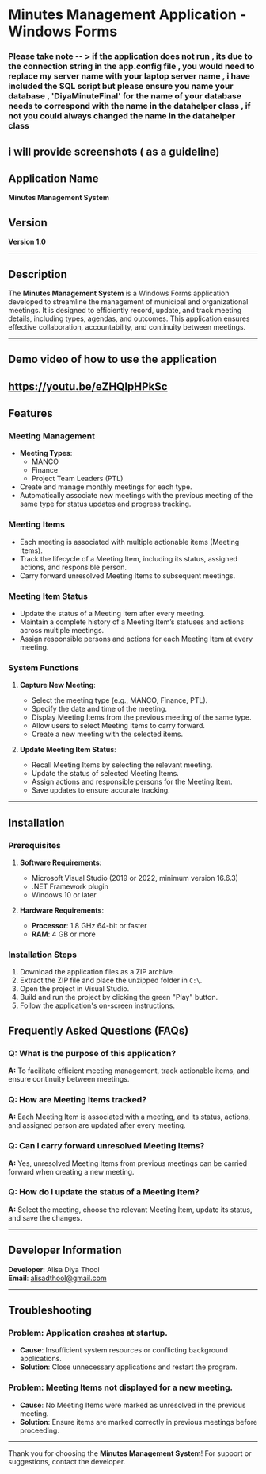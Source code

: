 # Minutes Management Application - Windows Forms


### Please take note -- > if the application does not run , its due to the connection string in the app.config file , you would need to replace my server name with your laptop server name , i have included the SQL script but please ensure you name your database , 'DiyaMinuteFinal' for the name of your database needs to correspond with the name in the datahelper class , if not you could always changed the name in the datahelper class 
## i will provide screenshots ( as a guideline) 




## Application Name
**Minutes Management System**

## Version
**Version 1.0**

---

## Description
The **Minutes Management System** is a Windows Forms application developed to streamline the management of municipal and organizational meetings. It is designed to efficiently record, update, and track meeting details, including types, agendas, and outcomes. This application ensures effective collaboration, accountability, and continuity between meetings.

---
## Demo video of how to use the application
https://youtu.be/eZHQIpHPkSc
---
## Features

### Meeting Management
- **Meeting Types**:
  - MANCO
  - Finance
  - Project Team Leaders (PTL)
- Create and manage monthly meetings for each type.
- Automatically associate new meetings with the previous meeting of the same type for status updates and progress tracking.

### Meeting Items
- Each meeting is associated with multiple actionable items (Meeting Items).
- Track the lifecycle of a Meeting Item, including its status, assigned actions, and responsible person.
- Carry forward unresolved Meeting Items to subsequent meetings.

### Meeting Item Status
- Update the status of a Meeting Item after every meeting.
- Maintain a complete history of a Meeting Item’s statuses and actions across multiple meetings.
- Assign responsible persons and actions for each Meeting Item at every meeting.

### System Functions
1. **Capture New Meeting**:
   - Select the meeting type (e.g., MANCO, Finance, PTL).
   - Specify the date and time of the meeting.
   - Display Meeting Items from the previous meeting of the same type.
   - Allow users to select Meeting Items to carry forward.
   - Create a new meeting with the selected items.

2. **Update Meeting Item Status**:
   - Recall Meeting Items by selecting the relevant meeting.
   - Update the status of selected Meeting Items.
   - Assign actions and responsible persons for the Meeting Item.
   - Save updates to ensure accurate tracking.

---

## Installation

### Prerequisites
1. **Software Requirements**:
   - Microsoft Visual Studio (2019 or 2022, minimum version 16.6.3)
   - .NET Framework plugin
   - Windows 10 or later

2. **Hardware Requirements**:
   - **Processor**: 1.8 GHz 64-bit or faster
   - **RAM**: 4 GB or more

### Installation Steps
1. Download the application files as a ZIP archive.
2. Extract the ZIP file and place the unzipped folder in `C:\`.
3. Open the project in Visual Studio.
4. Build and run the project by clicking the green "Play" button.
5. Follow the application's on-screen instructions.

## Frequently Asked Questions (FAQs)

### Q: What is the purpose of this application?
**A:** To facilitate efficient meeting management, track actionable items, and ensure continuity between meetings.

### Q: How are Meeting Items tracked?
**A:** Each Meeting Item is associated with a meeting, and its status, actions, and assigned person are updated after every meeting.

### Q: Can I carry forward unresolved Meeting Items?
**A:** Yes, unresolved Meeting Items from previous meetings can be carried forward when creating a new meeting.

### Q: How do I update the status of a Meeting Item?
**A:** Select the meeting, choose the relevant Meeting Item, update its status, and save the changes.

---

## Developer Information
**Developer**: Alisa Diya Thool  
**Email**: alisadthool@gmail.com

---

## Troubleshooting

### Problem: Application crashes at startup.
- **Cause**: Insufficient system resources or conflicting background applications.
- **Solution**: Close unnecessary applications and restart the program.

### Problem: Meeting Items not displayed for a new meeting.
- **Cause**: No Meeting Items were marked as unresolved in the previous meeting.
- **Solution**: Ensure items are marked correctly in previous meetings before proceeding.

---

Thank you for choosing the **Minutes Management System**! For support or suggestions, contact the developer.

